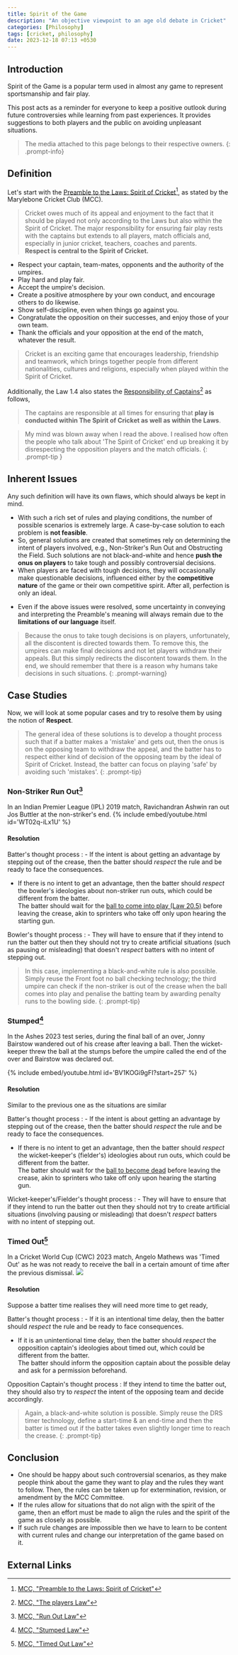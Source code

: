 ```yaml
---
title: Spirit of the Game
description: "An objective viewpoint to an age old debate in Cricket"
categories: [Philosophy]
tags: [cricket, philosophy]
date: 2023-12-18 07:13 +0530
---
```

## Introduction
Spirit of the Game is a popular term used in almost any game to represent sportsmanship and fair play.
<!-- The purpose of this post is to analyse the available information on some curious cases in the game of Cricket and provide suggestions to the players to avoid such situations. -->
This post acts as a reminder for everyone to keep a positive outlook during future controversies while learning from past experiences. It provides suggestions to both players and the public on avoiding unpleasant situations.
<!-- The purpose of this post is to analyse the available information on some curious cases in the game of Cricket and make rational observations based on it. -->
<!-- Let me make few things clear before we start, the purpose of this post is to analyse -->

> The media attached to this page belongs to their respective owners.
{: .prompt-info}
## Definition
Let's start with the [Preamble to the Laws: Spirit of Cricket](https://www.lords.org/mcc/the-laws-of-cricket/preamble-to-the-laws-spirit-of-cricket)[^MCCpreamble], as stated by the Marylebone Cricket Club (MCC).
> Cricket owes much of its appeal and enjoyment to the fact that it should be played not only according to the Laws but also within the Spirit of Cricket.  The major responsibility for ensuring fair play rests with the captains but extends to all players, match officials and, especially in junior cricket, teachers, coaches and parents.\
**Respect is central to the Spirit of Cricket.**
- Respect your captain, team-mates, opponents and the authority of the umpires.
- Play hard and play fair.
- Accept the umpire's decision.
- Create a positive atmosphere by your own conduct, and encourage others to do likewise.
- Show self-discipline, even when things go against you.
- Congratulate the opposition on their successes, and enjoy those of your own team.
- Thank the officials and your opposition at the end of the match, whatever the result.

> Cricket is an exciting game that encourages leadership, friendship and teamwork, which brings together people from different nationalities, cultures and religions, especially when played within the Spirit of Cricket.

Additionally, the Law 1.4 also states the [Responsibility of Captains](https://www.lords.org/mcc/the-laws-of-cricket/the-players)[^MCCplayers] as follows,
> The captains are responsible at all times for ensuring that **play is conducted within The Spirit of Cricket as well as within the Laws**.

> My mind was blown away when I read the above. I realised how often the people who talk about 'The Spirit of Cricket' end up breaking it by disrespecting the opposition players and the match officials.
{: .prompt-tip }
<!-- Of course, , we can only hope the difference is insignificant. -->
<!-- let's move forward with what we have. -->
## Inherent Issues
Any such definition will have its own flaws, which should always be kept in mind.
<!-- few points before moving forward -->
- With such a rich set of rules and playing conditions, the number of possible scenarios is extremely large. A case-by-case solution to each problem is **not feasible**.
- So, general solutions are created that sometimes rely on determining the intent of players involved, e.g., Non-Striker's Run Out and Obstructing the Field. Such solutions are not black-and-white and hence **push the onus on players** to take tough and possibly controversial decisions.
- When players are faced with tough decisions, they will occasionally make questionable decisions, influenced either by the **competitive nature** of the game or their own competitive spirit. After all, perfection is only an ideal.
<!-- - If players take tough decisions, they will sometimes take questionable decisions either by the competitive nature of the game or themselves. -->
- Even if the above issues were resolved, some uncertainty in conveying and interpreting the Preamble's meaning will always remain due to the **limitations of our language** itself.

> Because the onus to take tough decisions is on players, unfortunately, all the discontent is directed towards them. To remove this, the umpires can make final decisions and not let players withdraw their appeals. But this simply redirects the discontent towards them. In the end, we should remember that there is a reason why humans take decisions in such situations.
{: .prompt-warning}

## Case Studies
<!-- Let's start with some controversial run outs -->
Now, we will look at some popular cases and try to resolve them by using the notion of **Respect**. 
> The general idea of these solutions is to develop a thought process such that if a batter makes a 'mistake' and gets out, then the onus is on the opposing team to withdraw the appeal, and the batter has to respect either kind of decision of the opposing team by the ideal of Spirit of Cricket. Instead, the batter can focus on playing 'safe' by avoiding such 'mistakes'.
{: .prompt-tip}
<!-- ### Run Outs -->
### Non-Striker Run Out[^MCCrunout]
In an Indian Premier League (IPL) 2019 match, Ravichandran Ashwin ran out Jos Buttler at the non-striker's end.
{% include embed/youtube.html id='WT02q-iLx1U' %}
<!-- Ash {% include embed/youtube.html id='K8BPWlyfBmI' %} -->
#### Resolution
<!-- Both the situations are similar, so they also have similar solutions. -->

Batter's thought process
: - If the intent is about getting an advantage by stepping out of the crease, then the batter should _respect_ the rule and be ready to face the consequences.
- If there is no intent to get an advantage, then the batter should _respect_ the bowler's ideologies about non-striker run outs, which could be different from the batter.\
The batter should wait for the [ball to come into play (Law 20.5)](https://www.lords.org/mcc/the-laws-of-cricket/dead-ball) before leaving the crease, akin to sprinters who take off only upon hearing the starting gun.
<!-- The batter should make certain they remain in place until the ball (has left the bowler's hand) is dead, akin to sprinters who take off only upon hearing the starting gun. -->

Bowler's thought process
: - They will have to ensure that if they intend to run the batter out then they should not try to create artificial situations (such as pausing or misleading) that doesn't _respect_ batters with no intent of stepping out.

> In this case, implementing a black-and-white rule is also possible. Simply reuse the Front foot no ball checking technology; the third umpire can check if the non-striker is out of the crease when the ball comes into play and penalise the batting team by awarding penalty runs to the bowling side.
{: .prompt-tip}
### Stumped[^MCCstumped]
In the Ashes 2023 test series, during the final ball of an over, Jonny Bairstow wandered out of his crease after leaving a ball. Then the wicket-keeper threw the ball at the stumps before the umpire called the end of the over and Bairstow was declared out.

{% include embed/youtube.html id='BV1KOGi9gFI?start=257' %}
<!-- {% include embed/youtube.html id='UgkxKi8ypIZV_Y-IXkQI-S6GSn0ABqh3sXAS?si=QcSiceeFyWF2KuF_' %} -->
#### Resolution
Similar to the previous one as the situations are similar

Batter's thought process
: - If the intent is about getting an advantage by stepping out of the crease, then the batter should _respect_ the rule and be ready to face the consequences.
- If there is no intent to get an advantage, then the batter should _respect_ the wicket-keeper's (fielder's) ideologies about run outs, which could be different from the batter.\
The batter should wait for the [ball to become dead](https://www.lords.org/mcc/the-laws-of-cricket/dead-ball) before leaving the crease, akin to sprinters who take off only upon hearing the starting gun.

Wicket-keeper's/Fielder's thought process
: - They will have to ensure that if they intend to run the batter out then they should not try to create artificial situations (involving pausing or misleading) that doesn't _respect_ batters with no intent of stepping out.

### Timed Out[^MCCtimedout]
In a Cricket World Cup (CWC) 2023 match, Angelo Mathews was 'Timed Out' as he was not ready to receive the ball in a certain amount of time after the previous dismissal.
![](https://th-i.thgim.com/public/incoming/us4hhk/article67507063.ece/alternates/FREE_1200/20231106328L.jpg)

#### Resolution
Suppose a batter time realises they will need more time to get ready,

Batter's thought process
: - If it is an intentional time delay, then the batter should _respect_ the rule and be ready to face consequences.
- If it is an unintentional time delay, then the batter should _respect_ the opposition captain's ideologies about timed out, which could be different from the batter.\
The batter should inform the opposition captain about the possible delay and ask for a permission beforehand.

Opposition Captain's thought process
: If they intend to time the batter out, they should also try to _respect_ the intent of the opposing team and decide accordingly.

> Again, a black-and-white solution is possible. Simply reuse the DRS timer technology, define a start-time & an end-time and then the batter is timed out if the batter takes even slightly longer time to reach the crease.
{: .prompt-tip}

## Conclusion
- One should be happy about such controversial scenarios, as they make people think about the game they want to play and the rules they want to follow. Then, the rules can be taken up for extermination, revision, or amendment by the MCC Committee.
- If the rules allow for situations that do not align with the spirit of the game, then an effort must be made to align the rules and the spirit of the game as closely as possible.
- If such rule changes are impossible then we have to learn to be content with current rules and change our interpretation of the game based on it.


## External Links
[^MCCpreamble]: [MCC, "Preamble to the Laws: Spirit of Cricket"](https://www.lords.org/mcc/the-laws-of-cricket/preamble-to-the-laws-spirit-of-cricket)
[^MCCplayers]: [MCC, "The players Law"](https://www.lords.org/mcc/the-laws-of-cricket/the-players)
[^MCCrunout]: [MCC, "Run Out Law"](https://www.lords.org/mcc/the-laws-of-cricket/run-out)
[^MCCstumped]: [MCC, "Stumped Law"](https://www.lords.org/mcc/the-laws-of-cricket/stumped)
[^MCCtimedout]: [MCC, "Timed Out Law"](https://www.lords.org/mcc/the-laws-of-cricket/timed-out)
